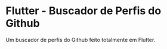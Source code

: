 # Flutter - Buscador de Perfis do Github

Um buscador de perfis do Github feito totalmente em Flutter.
